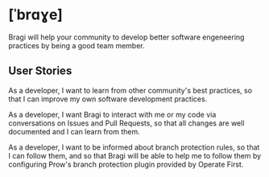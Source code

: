 # [ˈbrɑɣe]

Bragi will help your community to develop better software engeneering practices by being a good team member.

## User Stories

As a developer, I want to learn from other community's best practices, so that I can improve my own software development practices.

As a developer, I want Bragi to interact with me or my code via conversations on Issues and Pull Requests, so that all changes are well documented and I can learn from them.

As a developer, I want to be informed about branch protection rules, so that I can follow them, and so that Bragi will be able to help me to follow them by configuring Prow's branch protection plugin provided by Operate First.
